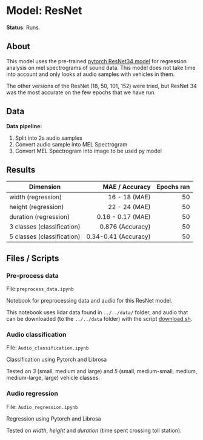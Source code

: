 # Model: ResNet

**Status**: Runs.

## About

This model uses the pre-trained [pytorch ResNet34 model](https://pytorch.org/hub/pytorch_vision_resnet/)
for regression analysis on mel spectrograms of sound data.
This model does not take time into account and only looks
at audio samples with vehicles in them.

The other versions of the ResNet (18, 50, 101, 152) were tried,
but ResNet 34 was the most accurate on the few epochs that we have run.


## Data

**Data pipeline:**
1. Split into 2s audio samples
2. Convert audio sample into MEL Spectrogram
3. Convert MEL Spectrogram into image to be used py model



## Results
| Dimension                  | MAE / Accuracy         |   Epochs ran |
|----------------------------|-----------------------:|----------------:|
| width (regression)         | 16 - 18  (MAE)         |  50             |
| height (regression)        | 22 - 24  (MAE)         |  50             |
| duration (regression)      | 0.16 - 0.17  (MAE)     |  50             |
| 3 classes (classification) |     0.876   (Accuracy) |  50             |
| 5 classes (classification) |  0.34-0.41  (Accuracy) |  50             |

## Files / Scripts 

### Pre-process data 
File:`preprocess_data.ipynb`

Notebook for preprocessing data and audio for this ResNet model.

This notebook uses lidar data found in `../../data/` folder, and audio that can be downloaded (to the `../../data` folder) with the script [download.sh](../../data/download.sh).

### Audio classification
File: `Audio_classification.ipynb`

Classification using Pytorch and Librosa 

Tested on *3* (small, medium and large) and *5* (small, medium-small, medium, medium-large, large) vehicle classes.


### Audio regression
File: `Audio_regression.ipynb`

Regression using Pytorch and Librosa

Tested on *width*, *height* and *duration* (time spent crossing toll station).

